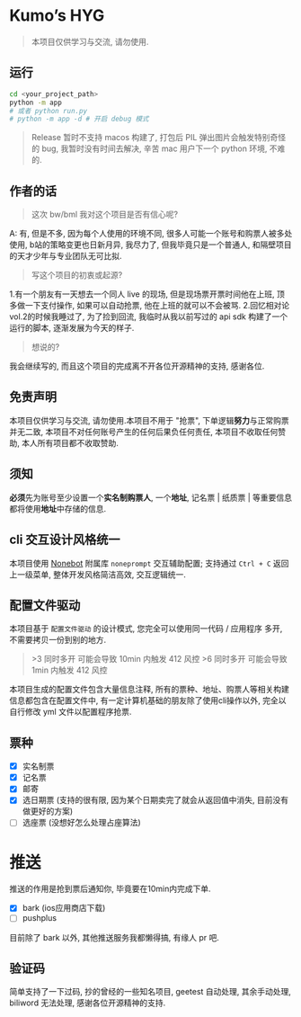 

# Kumo’s HYG 

> 本项目仅供学习与交流, 请勿使用.


## 运行

```bash
cd <your_project_path>
python -m app
# 或者 python run.py
# python -m app -d # 开启 debug 模式
```

> Release 暂时不支持 macos 构建了, 打包后 PIL 弹出图片会触发特别奇怪的 bug, 我暂时没有时间去解决, 辛苦 mac 用户下一个 python 环境, 不难的.

## 作者的话
> 这次 bw/bml 我对这个项目是否有信心呢? 

A: 有, 但是不多, 因为每个人使用的环境不同, 很多人可能一个账号和购票人被多处使用, b站的策略变更也日新月异, 我尽力了, 但我毕竟只是一个普通人, 和隔壁项目的天才少年与专业团队无可比拟.

> 写这个项目的初衷或起源?

1.有一个朋友有一天想去一个同人 live 的现场, 但是现场票开票时间他在上班, 顶多做一下支付操作, 如果可以自动抢票, 他在上班的就可以不会被骂.
2.回忆相对论vol.2的时候我睡过了, 为了捡到回流, 我临时从我以前写过的 api sdk 构建了一个运行的脚本, 逐渐发展为今天的样子.   

> 想说的?

我会继续写的, 而且这个项目的完成离不开各位开源精神的支持, 感谢各位.


## 免责声明
本项目仅供学习与交流, 请勿使用.本项目不用于 "抢票", 下单逻辑**努力**与正常购票并无二致, 本项目不对任何账号产生的任何后果负任何责任, 本项目不收取任何赞助, 本人所有项目都不收取赞助.

## 须知
**必须**先为账号至少设置一个**实名制购票人**, 一个**地址**, 记名票 | 纸质票 | 等重要信息都将使用**地址**中存储的信息.



## cli 交互设计风格统一
  本项目使用 [Nonebot](https://nonebot.dev/) 附属库 `noneprompt` 交互辅助配置; 支持通过 `Ctrl + C` 返回上一级菜单, 整体开发风格简洁高效, 交互逻辑统一.  

## 配置文件驱动
  本项目基于 `配置文件驱动` 的设计模式, 您完全可以使用同一代码 / 应用程序 多开, 不需要拷贝一份到别的地方.   

> \>3 同时多开 可能会导致 10min 内触发 412 风控
> \>6 同时多开 可能会导致 1min 内触发 412 风控

  本项目生成的配置文件包含大量信息注释, 所有的票种、地址、购票人等相关构建信息都包含在配置文件中, 有一定计算机基础的朋友除了使用cli操作以外, 完全以自行修改 yml 文件以配置程序抢票.  


## 票种
  - [x] 实名制票
  - [x] 记名票
  - [x] 邮寄
  - [x] 选日期票 (支持的很有限, 因为某个日期卖完了就会从返回值中消失, 目前没有做更好的方案)
  - [ ] 选座票 (没想好怎么处理占座算法)

# 推送
推送的作用是抢到票后通知你, 毕竟要在10min内完成下单.
  - [x] bark (ios应用商店下载)
  - [ ] pushplus

目前除了 bark 以外, 其他推送服务我都懒得搞, 有缘人 pr 吧.

## 验证码
简单支持了一下过码, 抄的曾经的一些知名项目, geetest 自动处理, 其余手动处理, biliword 无法处理, 感谢各位开源精神的支持.


